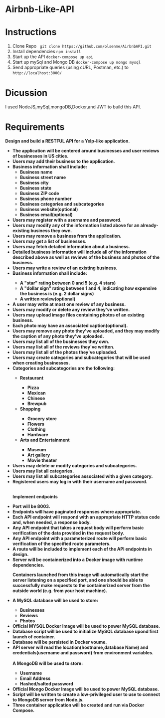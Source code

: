 # Airbnb-Like-API

# Instructions

1. Clone Repo ``` git clone https://github.com/olsenme/AirbnbAPI.git```
2. Install dependencies ```npm install```
3. Start up the API ```docker-compose up api```
4. Start up mySql and Mongo DB ```docker-compose up mongo mysql```
5. Send appropriate queries (using cURL, Postman, etc.) to ```http://localhost:3000/```

# Dicussion
I used NodeJS,mySql,mongoDB,Docker,and JWT to build this API.

# Requirements

<b>Design and build a RESTFUL API for a Yelp-like application. <b> <br>
  <ul>
    <li>The application will be centered around businesses and user reviews of businesses in US cities. </li>
    <li>Users may add their business to the application.</li>
    <li> Business information shall include:
        <ul>
          <li>Business name </li>
          <li>Business street name</li>
          <li>Business city</li>
          <li>Business state</li>
          <li>Business ZIP code</li>
          <li>Business phone number</li>
          <li>Business categories and subcategories</li>
          <li>Business website(optional)</li>
          <li>Business email(optional)</li>
      </ul>
     </li>
    <li>Users may register with a username and password.</li>
    <li>Users may modify any of the information listed above for an already-existing business they own.</li>
    <li>Users may remove a business from the application.</li>
    <li>Users may get a list of businesses.</li>
    <li>Users may fetch detailed information about a business.</li>
    <li>Detailed business information will include all of the information described above as well as reviews of the business and photos of the business.</li>
    <li>Users may write a review of an existing business. </li>
    <li>Business information shall include:</li>
     <ul>
       <li>A "star" rating between 0 and 5 (e.g. 4 stars) </li>
       <li>A "dollar sign" rating between 1 and 4, indicating how expensive the business is (e.g. 2 dollar signs)</li>
       <li>A written review(optional)</li>
    </ul>
    <li>A user may write at most one review of any business.</li>
    <li>Users may modify or delete any review they've written.</li>
    <li>Users may upload image files containing photos of an existing business. </li>
    <li> Each photo may have an associated caption(optional).</li>
    <li>Users may remove any photo they've uploaded, and they may modify the caption of any photo they've uploaded.</li>
    <li>Users may list all of the businesses they own.</li>
    <li>Users may list all of the reviews they've written.</li>
    <li>Users may list all of the photos they've uploaded.</li>
    <li>Users may create categories and subcategories that will be used when creating businesses.</li>
    <li>Categories and subcategories are the following:</li>
    <ul>
       <li>Restaurant </li>
        <ul>
          <li>Pizza</li>
          <li>Mexican</li>
          <li>Chinese</li>
          <li>Brewpub</li>
      </ul>
       <li>Shopping </li>
      <ul>
          <li>Grocery store</li>
          <li>Flowers</li>
          <li>Clothing</li>
          <li>Hardware</li>
      </ul>
      <li>Arts and Entertainment </li>
      <ul>
          <li>Museum</li>
          <li>Art gallery</li>
          <li>Movie theater</li>
      </ul>
    </ul>
      <li>Users may delete or modify categories and subcategories.</li>
      <li>Users may list all categories. </li>
      <li>Users may list all subcategories associated with a given category.</li>
      <li>Registered users may log in with their username and password.</li><br>
    
<b>Implement endpoints<b><br>
  
  <li>Port will be 8003.</li>
  <li>Endpoints will have paginated responses where appropriate. </li>
  <li>Each API endpoint will respond with an appropriate HTTP status code and, when needed, a response body.</li>
  <li>Any API endpoint that takes a request body will perform basic verification of the data provided in the request body.</li>
  <li>Any API endpoint with a parameterized route will perform basic verification of the specified route parameters.</li>
  <li>A route will be included to implement each of the API endpoints in design. </li>
  <li>Server will be containerized into a Docker image with runtime dependencies.</li>
  <p>Containers launched from this image will automatically start the server listening on a specified port, and one should be able to successfully make requests to the containerized server from the outside world (e.g. from your host machine).</p>
<li><b>A MySQL database will be used to store:<b></li>
  <ul>
    <li>Businesses</li>
    <li>Reviews</li>
    <li>Photos</li>
  </ul>
  <li>Official MYSQL Docker Image will be used to power MySQL database.</li>
  <li>Database script will be used to initialize MySQL database upond first launch of container.</li>
  <li>Database will be persisted in Docker voume.</li>
   <li>API server will read the location(hostname,database Name) and credentials(username and password) from environment variables.</li><br>
  <b>A MongoDB will be used to store:<b>
    <ul>
      <li>Username</li>
      <li>Email Address</li>
      <li>Hashed/salted password</li>
    </ul>
    <li>Official Mongo Docker Image will be used to power MySQL database.</li>
    <li>Script will be written to create a low-privileged user to use to connect to MongoDB server from Node.js.</li>
    <li>Three container application will be created and run via Docker Compose. </li>
  </ul>
    
  
  
  
  
  
  
  
  
  

